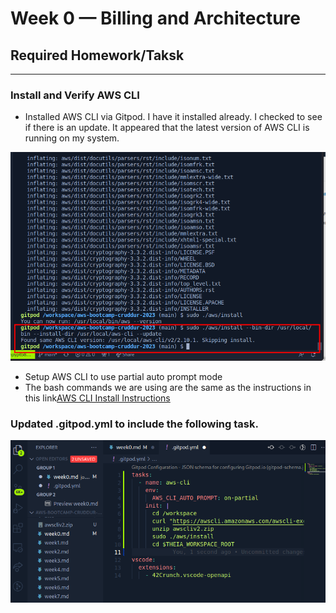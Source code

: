# Week 0 — Billing and Architecture
## Required Homework/Taksk
-------
### Install and Verify AWS CLI
*  Installed AWS CLI via Gitpod. I have it installed already. I checked to see if there is an update. It appeared that the latest version of AWS CLI is running on my system.

![update](./images/awscli%20install.png)

* Setup AWS CLI to use partial auto prompt mode
* The bash commands we are using are the same as the instructions in this link[AWS CLI Install Instructions](https://docs.aws.amazon.com/cli/latest/userguide/getting-started-install.html)

### Updated .gitpod.yml to include the following task.

![gitpod](./images/gitpod%20update.png)